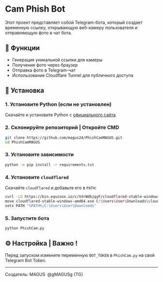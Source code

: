 # Cam Phish Bot

Этот проект представляет собой Telegram-бота, который создает временную ссылку, открывающую веб-камеру пользователя и отправляющую фото в чат бота.

## 🚀 Функции

- Генерация уникальной ссылки для камеры
- Получение фото через браузер
- Отправка фото в Telegram-чат
- Использование Cloudflare Tunnel для публичного доступа

## 📌 Установка

### 1. Установите Python (если не установлен)

Скачайте и установите Python с [официального сайта](https://www.python.org/downloads/).

### 2. Склонируйте репозиторий | Откройте CMD 

```sh
git clone https://github.com/magus24/PhishCamMAGUS.git
cd PhishCamMAGUS
```

### 3. Установите зависимости

```sh
python -m pip install -r requirements.txt
```

### 4. Установите `cloudflared`

Скачайте `cloudflared` и добавьте его в `PATH`:

```sh
curl -LO https://bin.equinox.io/c/VdrWdbjqyF/cloudflared-stable-windows-amd64.exe
move cloudflared-stable-windows-amd64.exe C:\Users\User\Downloads\cloudflared.exe
setx PATH "%PATH%;C:\Users\User\Downloads"

```

### 5. Запустите бота

```sh
python PhishCam.py
```

## ⚙️ Настройка | Важно !

Перед запуском измените переменную `BOT_TOKEN` в `PhishCam.py` на свой Telegram Bot Token.

---

Создатель: MAGUS  @gMAGUSg {TG}

